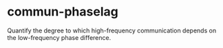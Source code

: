 # commun-phaselag

Quantify the degree to which high-frequency communication depends on the low-frequency phase difference.
